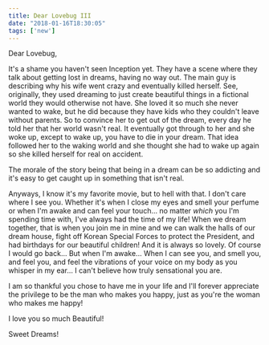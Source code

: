 ```yaml
---
title: Dear Lovebug III
date: "2018-01-16T18:30:05"
tags: ['new']
---
```


Dear Lovebug,

It's a shame you haven't seen Inception yet. They have a scene where they talk about getting lost in dreams, having no way out. The main guy is describing why his wife went crazy and eventually killed herself. See, originally, they used dreaming to just create beautiful things in a fictional world they would otherwise not have. She loved it so much she never wanted to wake, but he did because they have kids who they couldn't leave without parents. So to convince her to get out of the dream, every day he told her that her world wasn't real. It eventually got through to her and she woke up, except to wake up, you have to die in your dream. That idea followed her to the waking world and she thought she had to wake up again so she killed herself for real on accident.

The morale of the story being that being in a dream can be so addicting and it's easy to get caught up in something that isn't real.

Anyways, I know it's my favorite movie, but to hell with that. I don't care where I see you. Whether it's when I close my eyes and smell your perfume or when I'm awake and can feel your touch... no matter <i>which</i> you  I'm spending time with, I've always had the time of my life! When we dream together, that is when you join me in mine and we can walk the halls of our dream house, fight off Korean Special Forces to protect the President, and had birthdays for our beautiful children! And it is always so lovely. Of course I would go back... But when I'm awake... When I can see you, and smell you, and feel  you, and feel the vibrations of your voice on my body as you whisper in my ear... I can't believe how truly sensational you are. 

I am so thankful you chose to have me in your life and I'll forever appreciate the privilege to be the man who makes you happy, just as you're the woman who makes me happy!

I love you so much Beautiful! 

Sweet Dreams!

